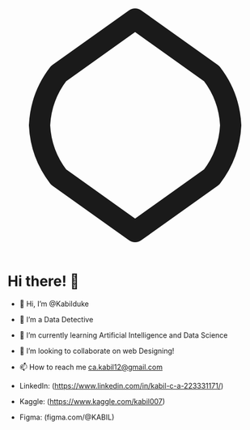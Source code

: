 <!---
Profile animaiton
--->

<svg xmlns="http://www.w3.org/2000/svg" viewBox="0 0 24 24" fill="none" stroke="currentColor" stroke-width="2" stroke-linecap="round" stroke-linejoin="round">
  <path d="M21 12a8.65 8.65 0 0 0-1.79-4.86L12 2 4.79 7.14A8.65 8.65 0 0 0 3 12a8.65 8.65 0 0 0 1.79 4.86L12 22l7.21-5.14A8.65 8.65 0 0 0 21 12z"/>
</svg>

# Hi there! 👋

- 👋 Hi, I’m @Kabilduke
- 👀 I’m a Data Detective
- 🌱 I’m currently learning Artificial Intelligence and Data Science
- 💞️ I’m looking to collaborate on web Designing!
- 📫 How to reach me ca.kabil12@gmail.com



- LinkedIn: (https://www.linkedin.com/in/kabil-c-a-223331171/)
- Kaggle: (https://www.kaggle.com/kabil007)
- Figma: (figma.com/@KABIL)

<!---
Kabilduke/Kabilduke is a ✨ special ✨ repository because its `README.md` (this file) appears on your GitHub profile.
You can click the Preview link to take a look at your changes.
--->

